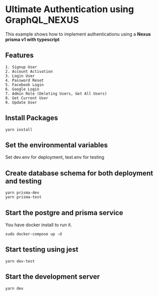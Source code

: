 # Ultimate Authentication using GraphQL_NEXUS 

This example shows how to implement authenticationu using a **Nexus prisma v1 with typescript**

## Features
~~~
1. Signup User
2. Account Activation
3. Login User
4. Password Reset
5. Facebook Login
6. Google Login
7. Admin Role (Deleting Users, Get All Users)
8. Get Current User
9. Update User
~~~

## Install Packages
```
yarn install
```

## Set the environmental variables
Set dev.env for deployment, test.env for testing

## Create database schema for both deployment and testing
```
yarn prisma-dev
yarn prisma-test
```

## Start the postgre and prisma service
You have docker install to run it.

```
sudo docker-compose up -d
```

## Start testing using jest 
```
yarn dev-test
```

## Start the development server 
```
yarn dev
```
